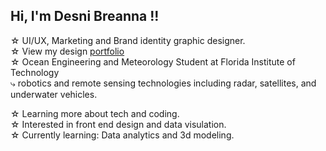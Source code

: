<!-- level 1 bio and stats -->

## Hi, I'm Desni Breanna !!

 ☆ UI/UX, Marketing and Brand identity graphic designer. <br/>
 ☆ View my design [portfolio](https://www.behance.net/desnibga) <br/>
 ☆ Ocean Engineering and Meteorology Student at Florida Institute of Technology<br/>
    ⤷ robotics and remote sensing technologies including radar, satellites, and underwater vehicles.

 ☆ Learning more about tech and coding. <br/>
 ☆ Interested in front end design and data visulation. <br/> 
 ☆ Currently learning: Data analytics and 3d modeling. <br/>
